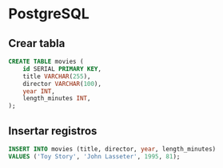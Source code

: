 # PostgreSQL

## Crear tabla

```sql
CREATE TABLE movies (
    id SERIAL PRIMARY KEY,
    title VARCHAR(255),
    director VARCHAR(100),
    year INT,
    length_minutes INT,
);
```

## Insertar registros

```sql
INSERT INTO movies (title, director, year, length_minutes)
VALUES ('Toy Story', 'John Lasseter', 1995, 81);
```